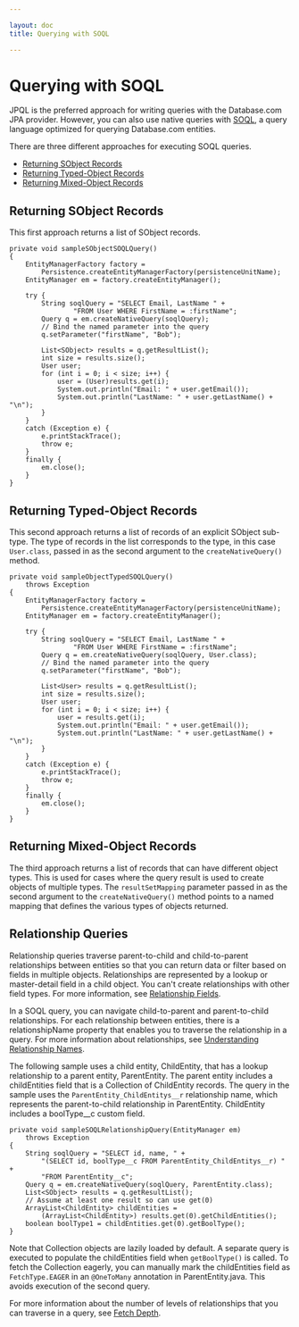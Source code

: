 ```yaml
---

layout: doc
title: Querying with SOQL

---
```

# Querying with SOQL
JPQL is the preferred approach for writing queries with the Database.com JPA provider. However, you can also use native queries with [SOQL](http://www.salesforce.com/us/developer/docs/api/index_Left.htm#StartTopic=Content/sforce_api_calls_soql.htm), a query language optimized for querying Database.com entities.

There are three different approaches for executing SOQL queries.

+ [Returning SObject Records](#sobject)
+ [Returning Typed-Object Records](#typedObject)
+ [Returning Mixed-Object Records](#mixedObject)

<a name="sobject"> </a>
## Returning SObject Records
This first approach returns a list of SObject records.

    private void sampleSObjectSOQLQuery()
    {
        EntityManagerFactory factory =
            Persistence.createEntityManagerFactory(persistenceUnitName);
        EntityManager em = factory.createEntityManager();
    
        try {
            String soqlQuery = "SELECT Email, LastName " +
                    "FROM User WHERE FirstName = :firstName";
            Query q = em.createNativeQuery(soqlQuery);
            // Bind the named parameter into the query
            q.setParameter("firstName", "Bob");
    
            List<SObject> results = q.getResultList();
            int size = results.size();
            User user;
            for (int i = 0; i < size; i++) {
                user = (User)results.get(i);
                System.out.println("Email: " + user.getEmail());
                System.out.println("LastName: " + user.getLastName() + "\n");
            }
        }
        catch (Exception e) {
            e.printStackTrace();
            throw e;
        }
        finally {
            em.close();
        }
    }

<a name="typedObject"> </a>
## Returning Typed-Object Records
This second approach returns a list of records of an explicit SObject sub-type. The type of records in the list corresponds to
the type, in this case <code>User.class</code>, passed in as the second argument to the <code>createNativeQuery()</code> method.

    private void sampleObjectTypedSOQLQuery()
        throws Exception
    {
        EntityManagerFactory factory =
            Persistence.createEntityManagerFactory(persistenceUnitName);
        EntityManager em = factory.createEntityManager();
    
        try {
            String soqlQuery = "SELECT Email, LastName " +
                    "FROM User WHERE FirstName = :firstName";
            Query q = em.createNativeQuery(soqlQuery, User.class);
            // Bind the named parameter into the query
            q.setParameter("firstName", "Bob");
    
            List<User> results = q.getResultList();
            int size = results.size();
            User user;
            for (int i = 0; i < size; i++) {
                user = results.get(i);
                System.out.println("Email: " + user.getEmail());
                System.out.println("LastName: " + user.getLastName() + "\n");
            }
        }
        catch (Exception e) {
            e.printStackTrace();
            throw e;
        }
        finally {
            em.close();
        }
    }

<a name="mixedObject"> </a>
## Returning Mixed-Object Records
The third approach returns a list of records that can have different object types. This is used for cases where the query result
is used to create objects of multiple types. The <code>resultSetMapping</code> parameter passed in as the second argument to the
<code>createNativeQuery()</code> method points to a named mapping that defines the various types of objects returned.

## Relationship Queries
Relationship queries traverse parent-to-child and child-to-parent relationships between entities so that you can return data
or filter based on fields in multiple objects. Relationships are represented by a lookup or master-detail field in a child object.
You can't create relationships with other field types. For more information, see [Relationship Fields](database-com-datatypes#relFields).

In a SOQL query, you can navigate child-to-parent and parent-to-child relationships. For each relationship between entities,
there is a relationshipName property that enables you to traverse the relationship in a query. For more information about
relationships, see [Understanding Relationship Names](http://www.salesforce.com/us/developer/docs/api/index_Left.htm#StartTopic=Content/sforce_api_calls_soql_relationships.htm).

The following sample uses a child entity, ChildEntity, that has a lookup relationship to a parent entity, ParentEntity. The
parent entity includes a childEntities field that is a Collection of ChildEntity records. The query in the sample
uses the <code>ParentEntity_ChildEntitys\__r</code> relationship name, which represents the parent-to-child relationship in
ParentEntity. ChildEntity includes a boolType\__c custom field.

    private void sampleSOQLRelationshipQuery(EntityManager em)
        throws Exception
    {
        String soqlQuery = "SELECT id, name, " +
            "(SELECT id, boolType__c FROM ParentEntity_ChildEntitys__r) " +
            "FROM ParentEntity__c";
        Query q = em.createNativeQuery(soqlQuery, ParentEntity.class);
        List<SObject> results = q.getResultList();
        // Assume at least one result so can use get(0)
        ArrayList<ChildEntity> childEntities =
            (ArrayList<ChildEntity>) results.get(0).getChildEntities();
        boolean boolType1 = childEntities.get(0).getBoolType();
    }
    
Note that Collection objects are lazily loaded by default. A separate query is executed to populate the childEntities
field when <code>getBoolType()</code> is called. To fetch the Collection eagerly, you can manually mark the childEntities field
as <code>FetchType.EAGER</code> in an <code>@OneToMany</code> annotation in ParentEntity.java. This avoids execution of the second query.

For more information about the number of levels of relationships that you can traverse in a query, see [Fetch Depth](jpa-queries#fetchDepth).
